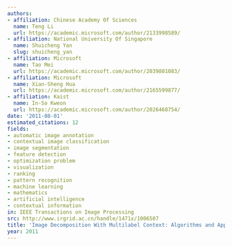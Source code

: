 ```yaml
---
authors:
- affiliation: Chinese Academy Of Sciences
  name: Teng Li
  url: https://academic.microsoft.com/author/2133998589/
- affiliation: National University Of Singapore
  name: Shuicheng Yan
  slug: shuicheng_yan
- affiliation: Microsoft
  name: Tao Mei
  url: https://academic.microsoft.com/author/2039801083/
- affiliation: Microsoft
  name: Xian-Sheng Hua
  url: https://academic.microsoft.com/author/2165599877/
- affiliation: Kaist
  name: In-So Kweon
  url: https://academic.microsoft.com/author/2026468754/
date: '2011-08-01'
estimated_citations: 12
fields:
- automatic image annotation
- contextual image classification
- image segmentation
- feature detection
- optimization problem
- visualization
- ranking
- pattern recognition
- machine learning
- mathematics
- artificial intelligence
- contextual information
in: IEEE Transactions on Image Processing
src: http://www.irgrid.ac.cn/handle/1471x/1006507
title: 'Image Decomposition With Multilabel Context: Algorithms and Applications'
year: 2011
---
```

